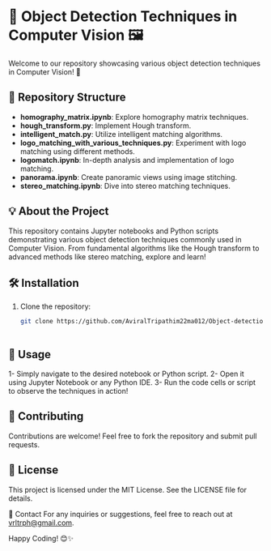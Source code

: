 # 🚀 Object Detection Techniques in Computer Vision 🖼️

Welcome to our repository showcasing various object detection techniques in Computer Vision! 📸

## 📂 Repository Structure

- **homography_matrix.ipynb**: Explore homography matrix techniques.
- **hough_transform.py**: Implement Hough transform.
- **intelligent_match.py**: Utilize intelligent matching algorithms.
- **logo_matching_with_various_techniques.py**: Experiment with logo matching using different methods.
- **logomatch.ipynb**: In-depth analysis and implementation of logo matching.
- **panorama.ipynb**: Create panoramic views using image stitching.
- **stereo_matching.ipynb**: Dive into stereo matching techniques.

## 💡 About the Project

This repository contains Jupyter notebooks and Python scripts demonstrating various object detection techniques commonly used in Computer Vision. From fundamental algorithms like the Hough transform to advanced methods like stereo matching, explore and learn!

## 🛠️ Installation

1. Clone the repository:
   ```bash
   git clone https://github.com/AviralTripathim22ma012/Object-detection-techniques-in-computer-vision/
  
## 📖 Usage
1- Simply navigate to the desired notebook or Python script.
2- Open it using Jupyter Notebook or any Python IDE.
3- Run the code cells or script to observe the techniques in action!

## 🤝 Contributing
Contributions are welcome! Feel free to fork the repository and submit pull requests.

## 📜 License
This project is licensed under the MIT License. See the LICENSE file for details.

📧 Contact
For any inquiries or suggestions, feel free to reach out at vrltrph@gmail.com.

Happy Coding! 😊✨
